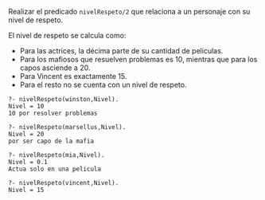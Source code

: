 Realizar el predicado `nivelRespeto/2` que relaciona a un personaje con su nivel de respeto.

El nivel de respeto se calcula como:

* Para las actrices, la décima parte de su cantidad de peliculas.
* Para los mafiosos que resuelven problemas es 10, mientras que para los capos asciende a 20. 
* Para Vincent es exactamente 15.
* Para el resto no se cuenta con un nivel de respeto. 

```
?- nivelRespeto(winston,Nivel).
Nivel = 10
10 por resolver problemas 

?- nivelRespeto(marsellus,Nivel).
Nivel = 20
por ser capo de la mafia

?- nivelRespeto(mia,Nivel).
Nivel = 0.1
Actua solo en una pelicula

?- nivelRespeto(vincent,Nivel).
Nivel = 15
```

